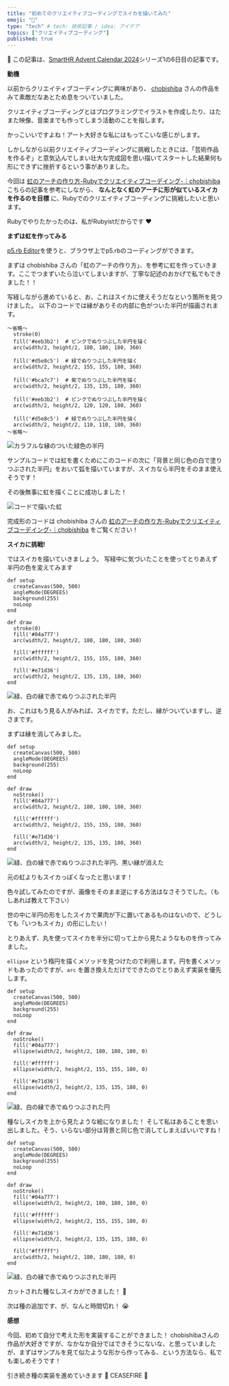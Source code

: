 ```yaml
---
title: "初めてのクリエイティブコーディングでスイカを描いてみた"
emoji: "🍉"
type: "tech" # tech: 技術記事 / idea: アイデア
topics: ["クリエイティブコーディング"]
published: true
---
```


🎄 この記事は、[SmartHR Advent Calendar 2024](https://qiita.com/advent-calendar/2024/smarthr)シリーズ1の6日目の記事です。

**動機**

以前からクリエイティブコーディングに興味があり、  [chobishiba](https://note.com/chobishibaq3) さんの作品をみて素敵だなあとため息をついていました。

クリエイティブコーディングとはプログラミングでイラストを作成したり、はたまた映像、音楽までも作ってしまう活動のことを指します。

かっこいいですよね！アート大好きな私にはもってこいな感じがします。

しかしながら以前クリエイティブコーディングに挑戦したときには、「芸術作品を作るぞ」と意気込んでしまい壮大な完成図を思い描いてスタートした結果何も形にできずに挫折するという事がありました。

今回は [虹のアーチの作り方\-Rubyでクリエイティブコーデイング\-｜chobishiba](https://note.com/chobishiba/n/nfc6cab6b55a7) こちらの記事を参考にしながら、 **なんとなく虹のアーチに形が似ているスイカを作るのを目標** に、Rubyでのクリエイティブコーディングに挑戦したいと思います。

Rubyでやりたかったのは、私がRubyistだからです ❤️

**まずは虹を作ってみる**

[p5.rb Editor](https://p5rb.ongaeshi.me/editor)を使うと、ブラウザ上でp5.rbのコーディングができます。

まずは chobishiba さんの「虹のアーチの作り方」、を参考に虹を作っていきます。ここでつまずいたら泣いてしまいますが、丁寧な記述のおかげで私でもできました！！

写経しながら進めていると、お、これはスイカに使えそうだなという箇所を見つけました。
以下のコードでは縁がありその内部に色がついた半円が描画されます。

```
〜省略〜
  stroke(0)
  fill('#eeb3b2')  # ピンクでぬりつぶした半円を描く
  arc(width/2, height/2, 180, 180, 180, 360)

  fill('#d5e8c5')  # 緑でぬりつぶした半円を描く
  arc(width/2, height/2, 155, 155, 180, 360)

  fill('#bca7c7')  # 紫でぬりつぶした半円を描く
  arc(width/2, height/2, 135, 135, 180, 360)

  fill('#eeb3b2')  # ピンクでぬりつぶした半円を描く
  arc(width/2, height/2, 120, 120, 180, 360)

  fill('#d5e8c5')  # 緑でぬりつぶした半円を描く
  arc(width/2, height/2, 110, 110, 180, 360)
〜省略〜
```

![カラフルな縁のついた緑色の半円](/images/2024adventcalendar/advent1.png)

サンプルコードでは虹を書くためにこのコードの次に「背景と同じ色の白で塗りつぶされた半円」をおいて弧を描いていますが、スイカなら半円をそのまま使えそうです！

その後無事に虹を描くことに成功しました！

![コードで描いた虹](/images/2024adventcalendar/advent2.png)

完成形のコードは chobishiba さんの [虹のアーチの作り方\-Rubyでクリエイティブコーデイング\-｜chobishiba](https://note.com/chobishiba/n/nfc6cab6b55a7) をご覧ください！


**スイカに挑戦!**

ではスイカを描いていきましょう。
写経中に気づいたことを使ってとりあえず半円の色を変えてみます

```
def setup
  createCanvas(500, 500)
  angleMode(DEGREES)
  background(255)
  noLoop
end

def draw
  stroke(0)
  fill('#04a777')
  arc(width/2, height/2, 180, 180, 180, 360)

  fill('#ffffff')
  arc(width/2, height/2, 155, 155, 180, 360)

  fill('#e71d36')
  arc(width/2, height/2, 135, 135, 180, 360)
end
```

![緑、白の縁で赤でぬりつぶされた半円](/images/2024adventcalendar/advent3.png)

お、これはもう見る人がみれば、スイカです。ただし、縁がついていますし、逆さまです。

まずは縁を消してみました。

```
def setup
  createCanvas(500, 500)
  angleMode(DEGREES)
  background(255)
  noLoop
end

def draw
  noStroke()
  fill('#04a777')
  arc(width/2, height/2, 180, 180, 180, 360)

  fill('#ffffff')
  arc(width/2, height/2, 155, 155, 180, 360)

  fill('#e71d36')
  arc(width/2, height/2, 135, 135, 180, 360)
end
```


![緑、白の縁で赤でぬりつぶされた半円、黒い縁が消えた](/images/2024adventcalendar/advent6.png)

元の虹よりもスイカっぽくなったと思います！



色々試してみたのですが、画像をそのまま逆にする方法はなさそうでした。（もしあれば教えて下さい）


世の中に半円の形をしたスイカで果肉が下に置いてあるものはないので、どうしても「いつもスイカ」の形にしたい！

とりあえず、丸を使ってスイカを半分に切って上から見たようなものを作ってみました。

`ellipse` という楕円を描くメソッドを見つけたので利用します。円を書くメソッドもあったのですが、`arc` を置き換えただけでできたのでとりあえず実装を優先します。

```
def setup
  createCanvas(500, 500)
  angleMode(DEGREES)
  background(255)
  noLoop
end

def draw
  noStroke()
  fill('#04a777')
  ellipse(width/2, height/2, 180, 180, 180, 0)

  fill('#ffffff')
  ellipse(width/2, height/2, 155, 155, 180, 0)

  fill('#e71d36')
  ellipse(width/2, height/2, 135, 135, 180, 0)
end
```

![緑、白の縁で赤でぬりつぶされた円](/images/2024adventcalendar/advent4.png)

種なしスイカを上から見たような絵になりました！
そして私はあることを思い出しました。そう、いらない部分は背景と同じ色で消してしまえばいいですね！

```
def setup
  createCanvas(500, 500)
  angleMode(DEGREES)
  background(255)
  noLoop
end

def draw
  noStroke()
  fill('#04a777')
  ellipse(width/2, height/2, 180, 180, 180, 0)

  fill('#ffffff')
  ellipse(width/2, height/2, 155, 155, 180, 0)

  fill('#e71d36')
  ellipse(width/2, height/2, 135, 135, 180, 0)

  fill("#ffffff")
  arc(width/2, height/2, 180, 180, 180, 0)
end
```

![緑、白の縁で赤でぬりつぶされた半円](/images/2024adventcalendar/advent5.png)

カットされた種なしスイカができました！ 🍉

次は種の追加です、が、なんと時間切れ！ 😭

**感想**

今回、初めて自分で考えた形を実装することができました！
chobishibaさんの作品が大好きですが、なかなか自分ではできそうにないな、と思っていましたが、まずはサンプルを見て似たような形から作ってみる、という方法なら、私でも楽しめそうです！

引き続き種の実装を進めていきます 🍉
CEASEFIRE 🍉
